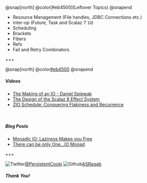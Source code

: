 @snap[north]
@color[#eb4500](Leftover Topics)
@snapend

- Resource Management (File handles, JDBC Connections etc.)
- inter-op (Future, Task and Scalaz 7 `IO`)
- Scheduling
- Brackets 
- Fibers
- Refs
- Fail and Retry Combinators

+++

@snap[north]
@color[#eb4500](Resources)
@snapend

##### Videos
- [The Making of an IO - Daniel Spiewak](https://www.youtube.com/watch?v=g_jP47HFpWA&t=380s)
- [The Design of the Scalaz 8 Effect System](https://www.youtube.com/watch?v=wi_vLNULh9Y)
- [ZIO Schedule: Conquering Flakiness and Recurrence](https://www.youtube.com/watch?v=onQSHiafAY8)

<br/>

##### Blog Posts
- [Monadic IO: Laziness Makes you Free](https://underscore.io/blog/posts/2015/04/28/monadic-io-laziness-makes-you-free.html)
- [There can be only One...IO Monad](http://degoes.net/articles/only-one-io)

+++

![Twitter](img/twitter-gray.png)[@PersistentCooki](https://twitter.com/PersistentCooki)
![Github](img/github.png)[ASRagab](https://github.com/ASRagab)


##### Thank You!